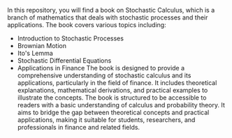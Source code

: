 In this repository, you will find a book on Stochastic Calculus, which is a branch of mathematics that deals with stochastic processes and their applications. The book covers various topics including:
- Introduction to Stochastic Processes
- Brownian Motion
- Ito's Lemma
- Stochastic Differential Equations
- Applications in Finance
The book is designed to provide a comprehensive understanding of stochastic calculus and its applications, particularly in the field of finance. It includes theoretical explanations, mathematical derivations, and practical examples to illustrate the concepts.
The book is structured to be accessible to readers with a basic understanding of calculus and probability theory. It aims to bridge the gap between theoretical concepts and practical applications, making it suitable for students, researchers, and professionals in finance and related fields.
